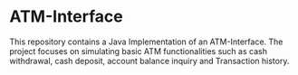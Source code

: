 # ATM-Interface
This repository contains a Java Implementation of an ATM-Interface. The project focuses on simulating basic ATM functionalities such as cash withdrawal, cash deposit, account balance inquiry and Transaction history.
